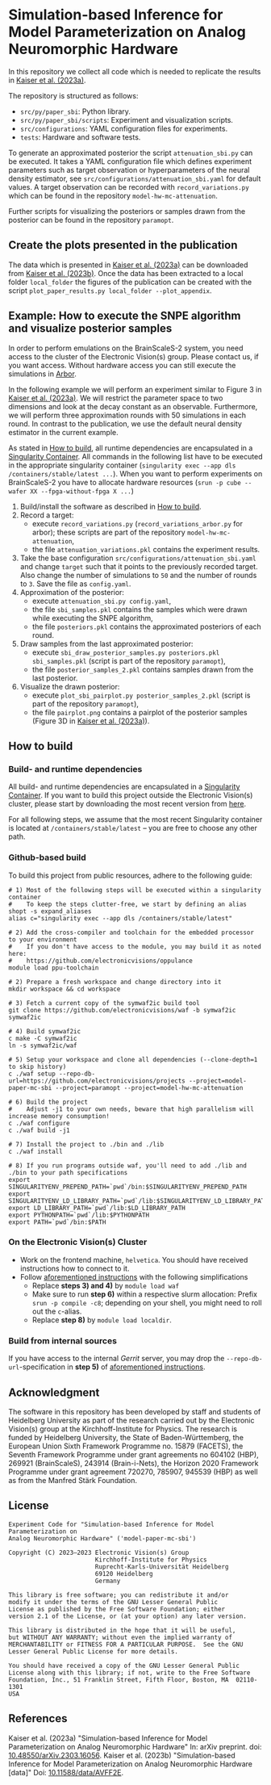 # Simulation-based Inference for Model Parameterization on Analog Neuromorphic Hardware

In this repository we collect all code which is needed to replicate the results in [Kaiser et al. (2023a)](#Kaiser2023simulation).

The repository is structured as follows:
- `src/py/paper_sbi`: Python library.
- `src/py/paper_sbi/scripts`: Experiment and visualization scripts.
- `src/configurations`: YAML configuration files for experiments.
- `tests`: Hardware and software tests.

To generate an approximated posterior the script `attenuation_sbi.py` can be executed.
It takes a YAML configuration file which defines experiment parameters such as target observation or hyperparameters of the neural density estimator, see `src/configurations/attenuation_sbi.yaml` for default values.
A target observation can be recorded with `record_variations.py` which can be found in the repository `model-hw-mc-attenuation`.

Further scripts for visualizing the posteriors or samples drawn from the posterior can be found in the repository `paramopt`.

## Create the plots presented in the publication
The data which is presented in [Kaiser et al. (2023a)](#Kaiser2023simulation) can be downloaded from [Kaiser et al. (2023b)](#Kaiser2023simulation_data).
Once the data has been extracted to a local folder `local_folder` the figures of the publication can be created with the script `plot_paper_results.py local_folder --plot_appendix`.

## Example: How to execute the SNPE algorithm and visualize posterior samples
In order to perform emulations on the BrainScaleS-2 system, you need access to the cluster of the Electronic Vision(s) group.
Please contact us, if you want access.
Without hardware access you can still execute the simulations in [Arbor](https://arbor-sim.org/).

In the following example we will perform an experiment similar to Figure 3 in [Kaiser et al. (2023a)](#Kaiser2023simulation).
We will restrict the parameter space to two dimensions and look at the decay constant as an observable.
Furthermore, we will perform three approximation rounds with 50 simulations in each round.
In contrast to the publication, we use the default neural density estimator in the current example.

As stated in [How to build](#build-and-runtime-dependencies), all runtime dependencies are encapsulated in a [Singularity Container](https://sylabs.io/docs/).
All commands in the following list have to be executed in the appropriate singularity container (`singularity exec --app dls /containers/stable/latest ...`).
When you want to perform experiments on BrainScaleS-2 you have to allocate hardware resources (`srun -p cube --wafer XX --fpga-without-fpga X ...`)

1. Build/install the software as described in [How to build](#how-to-build).
1. Record a target:
    - execute `record_variations.py` (`record_variations_arbor.py` for arbor); these scripts are part of the repository `model-hw-mc-attenuation`,
    - the file `attenuation_variations.pkl` contains the experiment results.
1. Take the base configuration `src/configurations/attenuation_sbi.yaml` and change `target` such that it points to the previously recorded target. Also change the number of simulations to `50` and the number of rounds to `3`. Save the file as `config.yaml`.
1. Approximation of the posterior:
    - execute `attenuation_sbi.py config.yaml`,
    - the file `sbi_samples.pkl` contains the samples which were drawn while executing the SNPE algorithm,
    - the file `posteriors.pkl` contains the approximated posteriors of each round.
1. Draw samples from the last approximated posterior:
    - execute `sbi_draw_posterior_samples.py posteriors.pkl sbi_samples.pkl` (script is part of the repository `paramopt`),
    - the file `posterior_samples_2.pkl` contains samples drawn from the last posterior.
1. Visualize the drawn posterior:
    - execute `plot_sbi_pairplot.py posterior_samples_2.pkl` (script is part of the repository `paramopt`),
    - the file `pairplot.png` contains a pairplot of the posterior samples (Figure 3D in [Kaiser et al. (2023a)](#Kaiser2023simulation)).

## How to build
### Build- and runtime dependencies
All build- and runtime dependencies are encapsulated in a [Singularity Container](https://sylabs.io/docs/).
If you want to build this project outside the Electronic Vision(s) cluster, please start by downloading the most recent version from [here](https://openproject.bioai.eu/containers/).

For all following steps, we assume that the most recent Singularity container is located at `/containers/stable/latest` – you are free to choose any other path.

### Github-based build
To build this project from public resources, adhere to the following guide:

```shell
# 1) Most of the following steps will be executed within a singularity container
#    To keep the steps clutter-free, we start by defining an alias
shopt -s expand_aliases
alias c="singularity exec --app dls /containers/stable/latest"

# 2) Add the cross-compiler and toolchain for the embedded processor to your environment
#    If you don't have access to the module, you may build it as noted here:
#    https://github.com/electronicvisions/oppulance
module load ppu-toolchain

# 2) Prepare a fresh workspace and change directory into it
mkdir workspace && cd workspace

# 3) Fetch a current copy of the symwaf2ic build tool
git clone https://github.com/electronicvisions/waf -b symwaf2ic symwaf2ic

# 4) Build symwaf2ic
c make -C symwaf2ic
ln -s symwaf2ic/waf

# 5) Setup your workspace and clone all dependencies (--clone-depth=1 to skip history)
c ./waf setup --repo-db-url=https://github.com/electronicvisions/projects --project=model-paper-mc-sbi --project=paramopt --project=model-hw-mc-attenuation

# 6) Build the project
#    Adjust -j1 to your own needs, beware that high parallelism will increase memory consumption!
c ./waf configure
c ./waf build -j1

# 7) Install the project to ./bin and ./lib
c ./waf install

# 8) If you run programs outside waf, you'll need to add ./lib and ./bin to your path specifications
export SINGULARITYENV_PREPEND_PATH=`pwd`/bin:$SINGULARITYENV_PREPEND_PATH
export SINGULARITYENV_LD_LIBRARY_PATH=`pwd`/lib:$SINGULARITYENV_LD_LIBRARY_PATH
export LD_LIBRARY_PATH=`pwd`/lib:$LD_LIBRARY_PATH
export PYTHONPATH=`pwd`/lib:$PYTHONPATH
export PATH=`pwd`/bin:$PATH
```

### On the Electronic Vision(s) Cluster

* Work on the frontend machine, `helvetica`. You should have received instructions how to connect to it.
* Follow [aforementioned instructions](#github-based-build) with the following simplifications
  * Replace **steps 3) and 4)** by `module load waf`
  * Make sure to run **step 6)** within a respective slurm allocation: Prefix `srun -p compile -c8`; depending on your shell, you might need to roll out the `c`-alias.
  * Replace **step 8)** by `module load localdir`.

### Build from internal sources

If you have access to the internal *Gerrit* server, you may drop the `--repo-db-url`-specification in **step 5)** of [aforementioned instructions](#github-based-build).

## Acknowledgment
The software in this repository has been developed by staff and students
of Heidelberg University as part of the research carried out by the
Electronic Vision(s) group at the Kirchhoff-Institute for Physics.
The research is funded by Heidelberg University, the State of
Baden-Württemberg, the European Union Sixth Framework Programme no.
15879 (FACETS), the Seventh Framework Programme under grant agreements
no 604102 (HBP), 269921 (BrainScaleS), 243914 (Brain-i-Nets), the
Horizon 2020 Framework Programme under grant agreement 720270, 785907, 945539 (HBP) as
well as from the Manfred Stärk Foundation.

## License
```
Experiment Code for "Simulation-based Inference for Model Parameterization on 
Analog Neuromorphic Hardware" ('model-paper-mc-sbi')

Copyright (C) 2023–2023 Electronic Vision(s) Group
                        Kirchhoff-Institute for Physics
                        Ruprecht-Karls-Universität Heidelberg
                        69120 Heidelberg
                        Germany

This library is free software; you can redistribute it and/or
modify it under the terms of the GNU Lesser General Public
License as published by the Free Software Foundation; either
version 2.1 of the License, or (at your option) any later version.

This library is distributed in the hope that it will be useful,
but WITHOUT ANY WARRANTY; without even the implied warranty of
MERCHANTABILITY or FITNESS FOR A PARTICULAR PURPOSE.  See the GNU
Lesser General Public License for more details.

You should have received a copy of the GNU Lesser General Public
License along with this library; if not, write to the Free Software
Foundation, Inc., 51 Franklin Street, Fifth Floor, Boston, MA  02110-1301
USA
```

## References
<a id="Kaiser2023simulation">Kaiser et al. (2023a)</a>
"Simulation-based Inference for Model Parameterization on Analog Neuromorphic Hardware"
In: arXiv preprint. doi: [10.48550/arXiv.2303.16056](https://doi.org/10.48550/arXiv.2303.16056).
<a id="Kaiser2023simulation_data">Kaiser et al. (2023b)</a>
"Simulation-based Inference for Model Parameterization on Analog Neuromorphic Hardware [data]"
Doi: [10.11588/data/AVFF2E](10.11588/data/AVFF2E).
